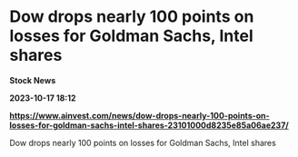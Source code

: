 # Dow drops nearly 100 points on losses for Goldman Sachs, Intel shares
**Stock News**

**2023-10-17 18:12**

**https://www.ainvest.com/news/dow-drops-nearly-100-points-on-losses-for-goldman-sachs-intel-shares-23101000d8235e85a06ae237/**

Dow drops nearly 100 points on losses for Goldman Sachs, Intel shares